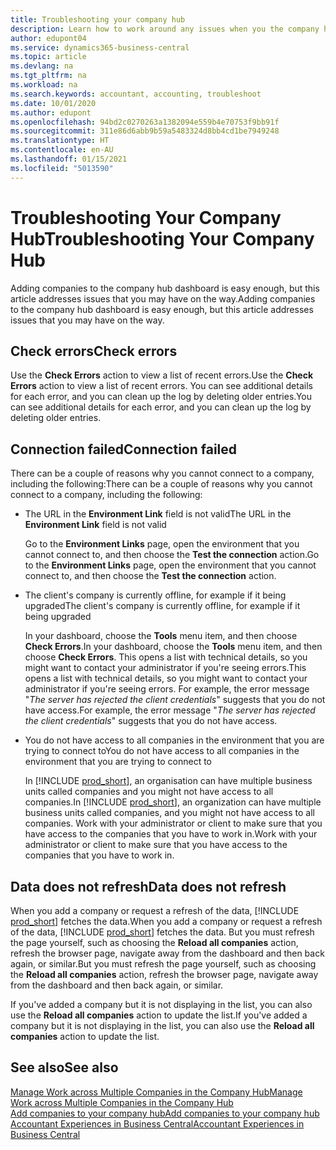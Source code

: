 ```yaml
---
title: Troubleshooting your company hub
description: Learn how to work around any issues when you the company hub in Dynamics 365 Business Central to manage work across multiple companies.
author: edupont04
ms.service: dynamics365-business-central
ms.topic: article
ms.devlang: na
ms.tgt_pltfrm: na
ms.workload: na
ms.search.keywords: accountant, accounting, troubleshoot
ms.date: 10/01/2020
ms.author: edupont
ms.openlocfilehash: 94bd2c0270263a1382094e559b4e70753f9bb91f
ms.sourcegitcommit: 311e86d6abb9b59a5483324d8bb4cd1be7949248
ms.translationtype: HT
ms.contentlocale: en-AU
ms.lasthandoff: 01/15/2021
ms.locfileid: "5013590"
---
```

# <a name="troubleshooting-your-company-hub"></a><span data-ttu-id="be349-103">Troubleshooting Your Company Hub</span><span class="sxs-lookup"><span data-stu-id="be349-103">Troubleshooting Your Company Hub</span></span>

<span data-ttu-id="be349-104">Adding companies to the company hub dashboard is easy enough, but this article addresses issues that you may have on the way.</span><span class="sxs-lookup"><span data-stu-id="be349-104">Adding companies to the company hub dashboard is easy enough, but this article addresses issues that you may have on the way.</span></span>  

## <a name="check-errors"></a><span data-ttu-id="be349-105">Check errors</span><span class="sxs-lookup"><span data-stu-id="be349-105">Check errors</span></span>

<span data-ttu-id="be349-106">Use the **Check Errors** action to view a list of recent errors.</span><span class="sxs-lookup"><span data-stu-id="be349-106">Use the **Check Errors** action to view a list of recent errors.</span></span> <span data-ttu-id="be349-107">You can see additional details for each error, and you can clean up the log by deleting older entries.</span><span class="sxs-lookup"><span data-stu-id="be349-107">You can see additional details for each error, and you can clean up the log by deleting older entries.</span></span>  

## <a name="connection-failed"></a><span data-ttu-id="be349-108">Connection failed</span><span class="sxs-lookup"><span data-stu-id="be349-108">Connection failed</span></span>

<span data-ttu-id="be349-109">There can be a couple of reasons why you cannot connect to a company, including the following:</span><span class="sxs-lookup"><span data-stu-id="be349-109">There can be a couple of reasons why you cannot connect to a company, including the following:</span></span>

- <span data-ttu-id="be349-110">The URL in the **Environment Link** field is not valid</span><span class="sxs-lookup"><span data-stu-id="be349-110">The URL in the **Environment Link** field is not valid</span></span>  

  <span data-ttu-id="be349-111">Go to the **Environment Links** page, open the environment that you cannot connect to, and then choose the **Test the connection** action.</span><span class="sxs-lookup"><span data-stu-id="be349-111">Go to the **Environment Links** page, open the environment that you cannot connect to, and then choose the **Test the connection** action.</span></span>  
- <span data-ttu-id="be349-112">The client's company is currently offline, for example if it being upgraded</span><span class="sxs-lookup"><span data-stu-id="be349-112">The client's company is currently offline, for example if it being upgraded</span></span>

  <span data-ttu-id="be349-113">In your dashboard, choose the **Tools** menu item, and then choose **Check Errors**.</span><span class="sxs-lookup"><span data-stu-id="be349-113">In your dashboard, choose the **Tools** menu item, and then choose **Check Errors**.</span></span> <span data-ttu-id="be349-114">This opens a list with technical details, so you might want to contact your administrator if you're seeing errors.</span><span class="sxs-lookup"><span data-stu-id="be349-114">This opens a list with technical details, so you might want to contact your administrator if you're seeing errors.</span></span> <span data-ttu-id="be349-115">For example, the error message "*The server has rejected the client credentials*" suggests that you do not have access.</span><span class="sxs-lookup"><span data-stu-id="be349-115">For example, the error message "*The server has rejected the client credentials*" suggests that you do not have access.</span></span>  
- <span data-ttu-id="be349-116">You do not have access to all companies in the environment that you are trying to connect to</span><span class="sxs-lookup"><span data-stu-id="be349-116">You do not have access to all companies in the environment that you are trying to connect to</span></span>

  <span data-ttu-id="be349-117">In [!INCLUDE [prod_short](includes/prod_short.md)], an organisation can have multiple business units called companies and you might not have access to all companies.</span><span class="sxs-lookup"><span data-stu-id="be349-117">In [!INCLUDE [prod_short](includes/prod_short.md)], an organization can have multiple business units called companies, and you might not have access to all companies.</span></span> <span data-ttu-id="be349-118">Work with your administrator or client to make sure that you have access to the companies that you have to work in.</span><span class="sxs-lookup"><span data-stu-id="be349-118">Work with your administrator or client to make sure that you have access to the companies that you have to work in.</span></span>  

## <a name="data-does-not-refresh"></a><span data-ttu-id="be349-119">Data does not refresh</span><span class="sxs-lookup"><span data-stu-id="be349-119">Data does not refresh</span></span>

<span data-ttu-id="be349-120">When you add a company or request a refresh of the data, [!INCLUDE [prod_short](includes/prod_short.md)] fetches the data.</span><span class="sxs-lookup"><span data-stu-id="be349-120">When you add a company or request a refresh of the data, [!INCLUDE [prod_short](includes/prod_short.md)] fetches the data.</span></span> <span data-ttu-id="be349-121">But you must refresh the page yourself, such as choosing the **Reload all companies** action, refresh the browser page, navigate away from the dashboard and then back again, or similar.</span><span class="sxs-lookup"><span data-stu-id="be349-121">But you must refresh the page yourself, such as choosing the **Reload all companies** action, refresh the browser page, navigate away from the dashboard and then back again, or similar.</span></span>  

<span data-ttu-id="be349-122">If you've added a company but it is not displaying in the list, you can also use the **Reload all companies** action to update the list.</span><span class="sxs-lookup"><span data-stu-id="be349-122">If you've added a company but it is not displaying in the list, you can also use the **Reload all companies** action to update the list.</span></span>

## <a name="see-also"></a><span data-ttu-id="be349-123">See also</span><span class="sxs-lookup"><span data-stu-id="be349-123">See also</span></span>

[<span data-ttu-id="be349-124">Manage Work across Multiple Companies in the Company Hub</span><span class="sxs-lookup"><span data-stu-id="be349-124">Manage Work across Multiple Companies in the Company Hub</span></span>](company-hub.md)  
[<span data-ttu-id="be349-125">Add companies to your company hub</span><span class="sxs-lookup"><span data-stu-id="be349-125">Add companies to your company hub</span></span>](company-hub-add-company.md)  
[<span data-ttu-id="be349-126">Accountant Experiences in Business Central</span><span class="sxs-lookup"><span data-stu-id="be349-126">Accountant Experiences in Business Central</span></span>](finance-accounting.md)  
